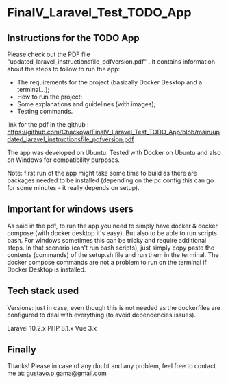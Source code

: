 # FinalV_Laravel_Test_TODO_App


## Instructions for the TODO App

Please check out the PDF file "updated_laravel_instructionsfile_pdfversion.pdf" . It contains information about the steps to follow to run the app:
- The requirements for the project (basically Docker Desktop and a terminal...);
- How to run the project;
- Some explanations and guidelines (with images);
- Testing commands.

link for the pdf in the github : https://github.com/Chackoya/FinalV_Laravel_Test_TODO_App/blob/main/updated_laravel_instructionsfile_pdfversion.pdf

The app was developed on Ubuntu. Tested with Docker on Ubuntu and also on Windows for compatibility purposes.

Note: first run of the app might take some time to build as there are packages needed to be installed (depending on the pc config this can go for some minutes - it really depends on setup).


## Important for windows users

As said in the pdf, to run the app you need to simply have docker & docker compose (with docker desktop it's easy). But also to be able to run scripts bash. For windows sometimes this can be tricky and require additional steps.
In that scenario (can't run bash scripts), just simply copy paste the contents (commands) of the setup.sh file and run them in the terminal. 
The docker compose commands are not a problem to run on the terminal if Docker Desktop is installed. 



## Tech stack used

Versions: just in case, even though this is not needed as the dockerfiles are configured to deal with everything (to avoid dependencies issues).
 
Laravel 10.2.x
PHP 8.1.x
Vue 3.x


## Finally

Thanks!
Please in case of any doubt and any problem, feel free to contact me at:
gustavo.p.gama@gmail.com
